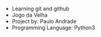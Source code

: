 * Learning git and github
* Jogo da Velha
* Project by: Paulo Andrade
* Programming Language: Python3